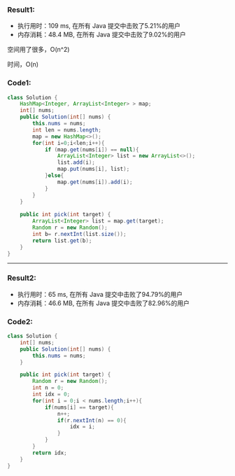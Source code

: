 
### Result1:

- 执行用时：109 ms, 在所有 Java 提交中击败了5.21%的用户
- 内存消耗：48.4 MB, 在所有 Java 提交中击败了9.02%的用户

空间用了很多，O(n^2)

时间，O(n)



### Code1:
```Java
class Solution {
    HashMap<Integer, ArrayList<Integer> > map;
    int[] nums;
    public Solution(int[] nums) {
        this.nums = nums;
        int len = nums.length;
        map = new HashMap<>();
        for(int i=0;i<len;i++){
            if (map.get(nums[i]) == null){
                ArrayList<Integer> list = new ArrayList<>();
                list.add(i);
                map.put(nums[i], list);
            }else{
                map.get(nums[i]).add(i);
            }
        }
    }
    
    public int pick(int target) {
        ArrayList<Integer> list = map.get(target);
		Random r = new Random();
		int b= r.nextInt(list.size());
        return list.get(b);
    }
}
```



---



### Result2:

- 执行用时：65 ms, 在所有 Java 提交中击败了94.79%的用户
- 内存消耗：46.6 MB, 在所有 Java 提交中击败了82.96%的用户



### Code2:

```Java
class Solution {
    int[] nums;
    public Solution(int[] nums) {
        this.nums = nums;
    }

    public int pick(int target) {
        Random r = new Random();
        int n = 0;
        int idx = 0;
        for(int i = 0;i < nums.length;i++){
            if(nums[i] == target){
                n++;
                if(r.nextInt(n) == 0){
                    idx = i;
                }
            }
        }
        return idx;
    }
}
```